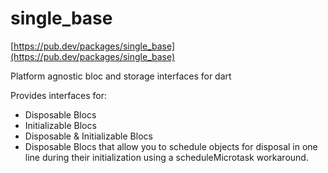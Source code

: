 # single_base

[https://pub.dev/packages/single_base](https://pub.dev/packages/single_base)

Platform agnostic bloc and storage interfaces for dart

Provides interfaces for:
- Disposable Blocs
- Initializable Blocs
- Disposable & Initializable Blocs
- Disposable Blocs that allow you to schedule objects for disposal in one line during their initialization using a scheduleMicrotask workaround.
